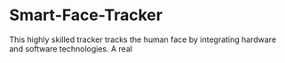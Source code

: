 # Smart-Face-Tracker
This highly skilled tracker tracks the human face by integrating hardware and software technologies.
A real 
